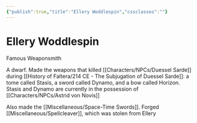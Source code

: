 ```yaml
---
{"publish":true,"title":"Ellery Woddlespin","cssclasses":""}
---
```


# Ellery Woddlespin
Famous Weaponsmith

A dwarf. Made the weapons that killed [[Characters/NPCs/Duessel Sarde]] during [[History of Faltera/214 CE - The Subjugation of Duessel Sarde]]: a tome called Stasis, a sword called Dynamo, and a bow called Horizon. Stasis and Dynamo are currently in the possession of [[Characters/NPCs/Astrid von Novis]]

Also made the [[Miscellaneous/Space-Time Swords]]. 
Forged [[Miscellaneous/Spellcleaver]], which was stolen from Ellery